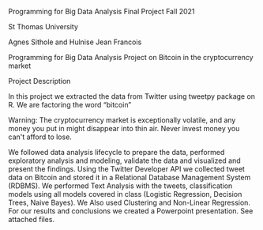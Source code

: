 Programming for Big Data Analysis Final Project Fall 2021

St Thomas University

Agnes Sithole and Hulnise Jean Francois

Programming for Big Data Analysis Project on Bitcoin in the cryptocurrency market

Project Description

In this project we extracted the data from Twitter using tweetpy package on R. We are factoring the word “bitcoin” 

Warning: The cryptocurrency market is exceptionally volatile, and any money you put in might disappear into thin air. Never invest money you can't afford to lose.

We followed data analysis lifecycle to prepare the data, performed exploratory analysis and modeling, validate the data and visualized and present the findings.
Using the Twitter Developer API we collected tweet data on Bitcoin and stored it in a Relational Database Management System (RDBMS). We performed Text Analysis with the tweets, classification models using all models covered in class (Logistic Regression, Decision Trees, Naive Bayes). We Also used Clustering and Non-Linear Regression.
For our results and conclusions we created a Powerpoint presentation. See attached files.

